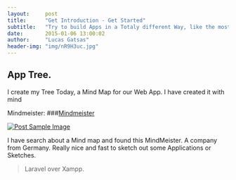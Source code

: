 ```yaml
---
layout:     post
title:      "Get Introduction - Get Started"
subtitle:   "Try to build Apps in a Totaly different Way, like the most."
date:       2015-01-06 13:00:02
author:     "Lucas Gatsas"
header-img: "img/nR9H3uc.jpg"
---
```

<h2 class="section-heading">App Tree. </h2>



I create my Tree Today, a Mind Map for our Web App. I have created it with mind

Mindmeister:
###[Mindmeister](http://www.mindmeister.com/)


<a href="#">
    <img src="{{ site.baseurl }}/img/gitlist.io.png" alt="Post Sample Image">
</a>


<p>I have search about a Mind map and found this MindMeister. A company from Germany. Really nice and fast to sketch out some Applications or Sketches.</p>




<blockquote>Laravel over Xampp.</blockquote>


<!-- 
<a href="#">
    <img src="{{ site.baseurl }}/img/jekyllthemewhite.png" alt="Post Sample Image">
</a> 



 -->



